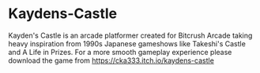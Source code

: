 # Kaydens-Castle
Kayden's Castle is an arcade platformer created for Bitcrush Arcade taking heavy inspiration from 1990s Japanese gameshows like Takeshi's Castle and A Life in Prizes.
For a more smooth gameplay experience please download the game from https://cka333.itch.io/kaydens-castle
